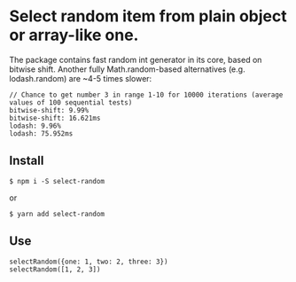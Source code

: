 # Select random item from plain object or array-like one.

The package contains fast random int generator in its core, based on bitwise shift. Another fully Math.random-based alternatives (e.g. lodash.random) are ~4-5 times slower:

```
// Chance to get number 3 in range 1-10 for 10000 iterations (average values of 100 sequential tests) 
bitwise-shift: 9.99%
bitwise-shift: 16.621ms
lodash: 9.96%
lodash: 75.952ms
```

## Install

```
$ npm i -S select-random
```
or
```
$ yarn add select-random
```

## Use

```
selectRandom({one: 1, two: 2, three: 3})
selectRandom([1, 2, 3])
```
